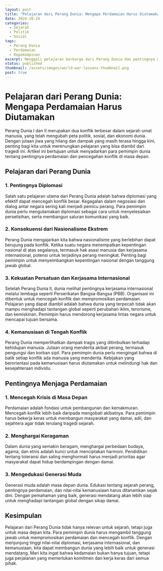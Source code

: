 ```yaml
---
layout: post
title: "Pelajaran dari Perang Dunia: Mengapa Perdamaian Harus Diutamakan"
date: 2024-10-29
categories:
  - Sejarah
  - Politik
  - Sosial
tags:
  - Perang Dunia
  - Perdamaian
  - Kepemimpinan
excerpt: Menggali pelajaran berharga dari Perang Dunia dan pentingnya menjaga perdamaian untuk mencegah konflik di masa depan.
status: published
thumbnail: /assets/images/world-war-lessons-thumbnail.png
post: true
---
```


# Pelajaran dari Perang Dunia: Mengapa Perdamaian Harus Diutamakan

Perang Dunia I dan II merupakan dua konflik terbesar dalam sejarah umat manusia, yang telah mengubah peta politik, sosial, dan ekonomi dunia. Dengan jutaan jiwa yang hilang dan dampak yang masih terasa hingga kini, penting bagi kita untuk merenungkan pelajaran yang bisa diambil dari tragedi ini. Artikel ini bertujuan untuk menyadarkan para pemimpin dunia tentang pentingnya perdamaian dan pencegahan konflik di masa depan.

## Pelajaran dari Perang Dunia

### 1. Pentingnya Diplomasi

Salah satu pelajaran utama dari Perang Dunia adalah bahwa diplomasi yang efektif dapat mencegah konflik besar. Kegagalan dalam negosiasi dan dialog antar negara sering kali menjadi pemicu perang. Para pemimpin dunia perlu mengutamakan diplomasi sebagai cara untuk menyelesaikan perselisihan, serta membangun saluran komunikasi yang baik.

### 2. Konsekuensi dari Nasionalisme Ekstrem

Perang Dunia mengajarkan kita bahwa nasionalisme yang berlebihan dapat berujung pada konflik. Ketika suatu negara menempatkan kepentingan nasional di atas segalanya, termasuk hak asasi manusia dan kerjasama internasional, potensi untuk terjadinya perang meningkat. Penting bagi pemimpin untuk menyeimbangkan kepentingan nasional dengan tanggung jawab global.

### 3. Kekuatan Persatuan dan Kerjasama Internasional

Setelah Perang Dunia II, dunia melihat pentingnya kerjasama internasional melalui lembaga seperti Perserikatan Bangsa-Bangsa (PBB). Organisasi ini dibentuk untuk mencegah konflik dan mempromosikan perdamaian. Pelajaran yang dapat diambil adalah bahwa dunia yang terpecah tidak akan mampu menghadapi tantangan global seperti perubahan iklim, terorisme, dan kemiskinan. Pemimpin harus mendorong kerjasama lintas negara untuk mencapai tujuan bersama.

### 4. Kemanusiaan di Tengah Konflik

Perang Dunia memperlihatkan dampak tragis yang ditimbulkan terhadap kehidupan manusia. Jutaan orang menderita akibat perang, termasuk pengungsi dan korban sipil. Para pemimpin dunia perlu mengingat bahwa di balik setiap konflik ada manusia yang menderita. Kebijakan yang berorientasi pada kemanusiaan harus diutamakan untuk melindungi hak dan kesejahteraan individu.

## Pentingnya Menjaga Perdamaian

### 1. Mencegah Krisis di Masa Depan

Perdamaian adalah fondasi untuk pembangunan dan kemakmuran. Mencegah konflik lebih baik daripada mengobati akibatnya. Para pemimpin harus bekerja keras untuk membangun masyarakat yang damai, adil, dan sejahtera agar tidak terulang tragedi sejarah.

### 2. Menghargai Keragaman

Dalam dunia yang semakin beragam, menghargai perbedaan budaya, agama, dan etnis adalah kunci untuk menciptakan harmoni. Pendidikan tentang toleransi dan saling menghormati harus menjadi prioritas agar masyarakat dapat hidup berdampingan dengan damai.

### 3. Mengedukasi Generasi Muda

Generasi muda adalah masa depan dunia. Edukasi tentang sejarah perang, pentingnya perdamaian, dan nilai-nilai kemanusiaan harus ditanamkan sejak dini. Dengan pemahaman yang baik, generasi mendatang akan lebih siap untuk menghadapi tantangan global dengan sikap damai.

## Kesimpulan

Pelajaran dari Perang Dunia tidak hanya relevan untuk sejarah, tetapi juga untuk masa depan kita. Para pemimpin dunia harus mengambil tanggung jawab untuk mempromosikan perdamaian dan mencegah konflik. Dengan menjunjung tinggi nilai-nilai diplomasi, kerjasama internasional, dan kemanusiaan, kita dapat membangun dunia yang lebih baik untuk generasi mendatang. Mari kita ingat bahwa kedamaian bukan hanya tujuan, tetapi juga perjalanan yang memerlukan komitmen dan kerja keras dari semua pihak.